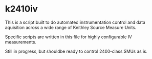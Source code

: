 # k2410iv

This is a script built to do automated instrumentation control and data aquisition across a wide range of Keithley Source Measure Units.

Specific scripts are written in this file for highly configurable IV measurements.

Still in progress, but shouldbe ready to control 2400-class SMUs as is.


